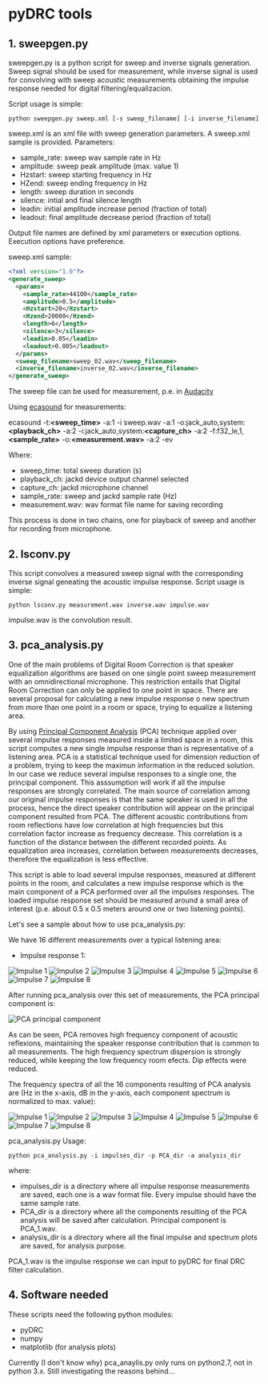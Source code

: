  # pyDRC tools
 
 ## 1. sweepgen.py
 
sweepgen.py is a python script for sweep and inverse signals generation. Sweep signal should be used for measurement, while inverse signal is used for convolving with sweep acoustic measurements obtaining the impulse response needed for digital filtering/equalizacion.
 
 Script usage is simple:
 
 `python sweepgen.py sweep.xml [-s sweep_filename] [-i inverse_filename]`

sweep.xml is an xml file with sweep generation parameters. A sweep.xml sample is provided. Parameters:

- sample_rate: sweep wav sample rate in Hz
- amplitude: sweep peak amplitude (max. value 1)
- Hzstart: sweep starting frequency in Hz
- HZend: sweep ending frequency in Hz
- length: sweep duration in seconds
- silence: intial and final silence length
- leadin: initial amplitude increase period (fraction of total)
- leadout: final amplitude decrease period (fraction of total)

Output file names are defined by xml parameters or execution options. Execution options have preference.

sweep.xml sample:

```xml
<?xml version="1.0"?>
<generate_sweep>
  <params>
    <sample_rate>44100</sample_rate>
    <amplitude>0.5</amplitude>
    <Hzstart>20</Hzstart>
    <Hzend>20000</Hzend>
    <length>6</length>
    <silence>3</silence>
    <leadin>0.05</leadin>
    <leadout>0.005</leadout>
  </params>
  <sweep_filename>sweep_02.wav</sweep_filename>
  <inverse_filename>inverse_02.wav</inverse_filename>
</generate_sweep>
```

The sweep file can be used for measurement, p.e. in [Audacity](https://www.audacityteam.org/)

Using [ecasound](https://ecasound.seul.org/) for measurements:

ecasound -t:**<sweep_time>** -a:1 -i sweep.wav -a:1 -o:jack_auto,system:**<playback_ch>** -a:2 -i:jack_auto,system:**<capture_ch>** -a:2 -f:f32_le,1,**<sample_rate>** -o:**<measurement.wav>** -a:2 -ev

Where:
 - sweep_time: total sweep duration (s)
 - playback_ch: jackd device output channel selected
 - capture_ch: jackd microphone channel
 - sample_rate: sweep and jackd sample rate (Hz)
 - measurement.wav: wav format file name for saving recording
 
 This process is done in two chains, one for playback of sweep and another for recording from microphone.

## 2. lsconv.py

This script convolves a measured sweep signal with the corresponding inverse signal geneating the acoustic impulse response. Script usage is simple:

`python lsconv.py measurement.wav inverse.wav impulse.wav`

impulse.wav is the convolution result.

## 3. pca_analysis.py

One of the main problems of Digital Room Correction is that speaker equalization algorithms are based on one single point sweep measurement with an omnidirectional microphone. This restriction entails that Digital Room Correction can only be applied to one point in space. There are several proposal for calculating a new impulse response o new spectrum from more than one point in a room or space, trying to equalize a listening area. 

By using [Principal Component Analysis](https://en.wikipedia.org/wiki/Principal_component_analysis) (PCA) technique applied over several impulse responses measured inside a limited space in a room, this script computes a new single impulse response than is representative of a listening area. PCA is a statistical technique used for dimension reduction of a problem, trying to keep the maximun information in the reduced solution. In our case we reduce several impulse responses to a single one, the principal component. This asssumption will work if all the impulse responses are strongly correlated. The main source of correlation among our original impulse responses is that the same speaker is used in all the process, hence the direct speaker contribution will appear on the principal component resulted from PCA. The different acoustic contributions from room reflections have low correlation at high frequencies but this correlation factor increase as frequency decrease. This correlation is a function of the distance between the different recorded points. As equalization area increases, correlation between measurements decreases, therefore the equalization is less effective. 

This script is able to load several impulse responses, measured at different points in the room, and calculates a new impulse response which is the main component of a PCA performed over all the impulses responses. The loaded impulse response set should be measured around a small area of interest (p.e. about 0.5 x 0.5 meters around one or two listening points). 

Let's see a sample about how to use pca_analysis.py:

We have 16 different measurements over a typical listening area:

- Impulse response 1:

![Impulse 1](aux_plots/no_eq_left/impulse_spectrum_0.png) ![Impulse 2](aux_plots/no_eq_left/impulse_spectrum_1.png) 
![Impulse 3](aux_plots/no_eq_left/impulse_spectrum_2.png) ![Impulse 4](aux_plots/no_eq_left/impulse_spectrum_3.png) 
![Impulse 5](aux_plots/no_eq_left/impulse_spectrum_4.png) ![Impulse 6](aux_plots/no_eq_left/impulse_spectrum_5.png) 
![Impulse 7](aux_plots/no_eq_left/impulse_spectrum_6.png) ![Impulse 8](aux_plots/no_eq_left/impulse_spectrum_7.png) 

After running pca_analysis over this set of measurements, the PCA principal component is:

![PCA principal component](aux_plots/no_eq_left/Spectrum_PCA_principal.png)

As can be seen, PCA removes high frequency component of acoustic reflexions, maintaining the speaker response contribution that is common to all measurements. The high frequency spectrum dispersion is strongly reduced, while keeping the low frequency room efects. Dip effects were reduced.

The frequency spectra of all the 16 components resulting of PCA analysis are (Hz in the x-axis, dB in the y-axis, each component spectrum is normalized to max. value):

![Impulse 1](aux_plots/no_eq_left/PCA_spectrum_0.png)
![Impulse 2](aux_plots/no_eq_left/PCA_spectrum_1.png)
![Impulse 3](aux_plots/no_eq_left/PCA_spectrum_2.png)
![Impulse 4](aux_plots/no_eq_left/PCA_spectrum_3.png)
![Impulse 5](aux_plots/no_eq_left/PCA_spectrum_4.png)
![Impulse 6](aux_plots/no_eq_left/PCA_spectrum_5.png)
![Impulse 7](aux_plots/no_eq_left/PCA_spectrum_6.png)
![Impulse 8](aux_plots/no_eq_left/PCA_spectrum_7.png)

pca_analysis.py Usage:

`python pca_analysis.py -i impulses_dir -p PCA_dir -a analysis_dir`

where:
- impulses_dir is a directory where all impulse response measurements are saved, each one is a wav format file. Every impulse should have the same sample rate.
- PCA_dir is a directory where all the components resulting of the PCA analysis will be saved after calculation. Principal component is PCA_1.wav. 
- analysis_dir is a directory where all the final impulse and spectrum plots are saved, for analysis purpose.

PCA_1.wav is the impulse response we can input to pyDRC for final DRC filter calculation.

## 4. Software needed

These scripts need the following python modules:

- pyDRC 
- numpy
- matplotlib (for analysis plots)

Currently (I don't know why) pca_anaylis.py only runs on python2.7, not in python 3.x. Still investigating the reasons behind...


